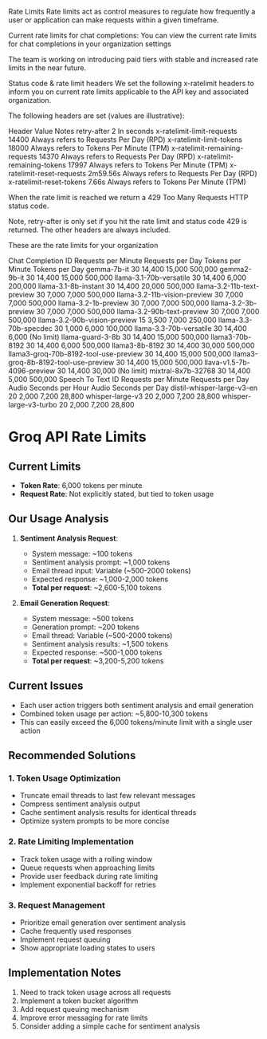 Rate Limits
Rate limits act as control measures to regulate how frequently a user or application can make requests within a given timeframe.

Current rate limits for chat completions:
You can view the current rate limits for chat completions in your organization settings


The team is working on introducing paid tiers with stable and increased rate limits in the near future.

Status code & rate limit headers
We set the following x-ratelimit headers to inform you on current rate limits applicable to the API key and associated organization.


The following headers are set (values are illustrative):


Header	Value	Notes
retry-after	2	In seconds
x-ratelimit-limit-requests	14400	Always refers to Requests Per Day (RPD)
x-ratelimit-limit-tokens	18000	Always refers to Tokens Per Minute (TPM)
x-ratelimit-remaining-requests	14370	Always refers to Requests Per Day (RPD)
x-ratelimit-remaining-tokens	17997	Always refers to Tokens Per Minute (TPM)
x-ratelimit-reset-requests	2m59.56s	Always refers to Requests Per Day (RPD)
x-ratelimit-reset-tokens	7.66s	Always refers to Tokens Per Minute (TPM)

When the rate limit is reached we return a 429 Too Many Requests HTTP status code.


Note, retry-after is only set if you hit the rate limit and status code 429 is returned. The other headers are always included.

These are the rate limits for your organization

Chat Completion
ID	Requests per Minute	Requests per Day	Tokens per Minute	Tokens per Day
gemma-7b-it	30	14,400	15,000	500,000
gemma2-9b-it	30	14,400	15,000	500,000
llama-3.1-70b-versatile	30	14,400	6,000	200,000
llama-3.1-8b-instant	30	14,400	20,000	500,000
llama-3.2-11b-text-preview	30	7,000	7,000	500,000
llama-3.2-11b-vision-preview	30	7,000	7,000	500,000
llama-3.2-1b-preview	30	7,000	7,000	500,000
llama-3.2-3b-preview	30	7,000	7,000	500,000
llama-3.2-90b-text-preview	30	7,000	7,000	500,000
llama-3.2-90b-vision-preview	15	3,500	7,000	250,000
llama-3.3-70b-specdec	30	1,000	6,000	100,000
llama-3.3-70b-versatile	30	14,400	6,000	(No limit)
llama-guard-3-8b	30	14,400	15,000	500,000
llama3-70b-8192	30	14,400	6,000	500,000
llama3-8b-8192	30	14,400	30,000	500,000
llama3-groq-70b-8192-tool-use-preview	30	14,400	15,000	500,000
llama3-groq-8b-8192-tool-use-preview	30	14,400	15,000	500,000
llava-v1.5-7b-4096-preview	30	14,400	30,000	(No limit)
mixtral-8x7b-32768	30	14,400	5,000	500,000
Speech To Text
ID	Requests per Minute	Requests per Day	Audio Seconds per Hour	Audio Seconds per Day
distil-whisper-large-v3-en	20	2,000	7,200	28,800
whisper-large-v3	20	2,000	7,200	28,800
whisper-large-v3-turbo	20	2,000	7,200	28,800

# Groq API Rate Limits

## Current Limits
- **Token Rate**: 6,000 tokens per minute
- **Request Rate**: Not explicitly stated, but tied to token usage

## Our Usage Analysis
1. **Sentiment Analysis Request**:
   - System message: ~100 tokens
   - Sentiment analysis prompt: ~1,000 tokens
   - Email thread input: Variable (~500-2000 tokens)
   - Expected response: ~1,000-2,000 tokens
   - **Total per request**: ~2,600-5,100 tokens

2. **Email Generation Request**:
   - System message: ~500 tokens
   - Generation prompt: ~200 tokens
   - Email thread: Variable (~500-2000 tokens)
   - Sentiment analysis results: ~1,500 tokens
   - Expected response: ~500-1,000 tokens
   - **Total per request**: ~3,200-5,200 tokens

## Current Issues
- Each user action triggers both sentiment analysis and email generation
- Combined token usage per action: ~5,800-10,300 tokens
- This can easily exceed the 6,000 tokens/minute limit with a single user action

## Recommended Solutions

### 1. Token Usage Optimization
- Truncate email threads to last few relevant messages
- Compress sentiment analysis output
- Cache sentiment analysis results for identical threads
- Optimize system prompts to be more concise

### 2. Rate Limiting Implementation
- Track token usage with a rolling window
- Queue requests when approaching limits
- Provide user feedback during rate limiting
- Implement exponential backoff for retries

### 3. Request Management
- Prioritize email generation over sentiment analysis
- Cache frequently used responses
- Implement request queuing
- Show appropriate loading states to users

## Implementation Notes
1. Need to track token usage across all requests
2. Implement a token bucket algorithm
3. Add request queuing mechanism
4. Improve error messaging for rate limits
5. Consider adding a simple cache for sentiment analysis

